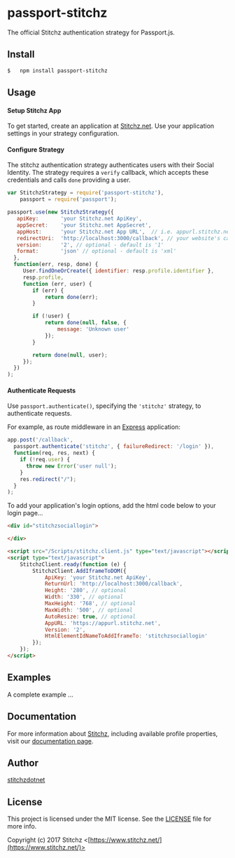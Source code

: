 # passport-stitchz


The official Stitchz authentication strategy for Passport.js.

## Install

```bash
$	npm install passport-stitchz
```

## Usage

#### Setup Stitchz App

To get started, create an application at [Stitchz.net](https://login.stitchz.net/). Use your application settings in your strategy configuration.

#### Configure Strategy

The stitchz authentication strategy authenticates users with their Social 
Identity.  The strategy requires a `verify` callback, which accepts these
credentials and calls `done` providing a user.

```js
var StitchzStrategy = require('passport-stitchz'),
    passport = require('passport');

passport.use(new StitchzStrategy({
   apiKey:       'your Stitchz.net ApiKey',
   appSecret:    'your Stitchz.net AppSecret',
   appHost:      'your Stitchz.net App URL',  // i.e. appurl.stitchz.net
   redirectUri:  'http://localhost:3000/callback', // your website's callback URL
   version:      '2', // optional - default is '1'
   format:       'json' // optional - default is 'xml'
  },
  function(err, resp, done) {
     User.findOneOrCreate({ identifier: resp.profile.identifier }, 
     resp.profile,
     function (err, user) {
        if (err) {
            return done(err);
        }

        if (!user) {
            return done(null, false, {
                message: 'Unknown user'
            });
        }

        return done(null, user);
     });
  })
);
```
#### Authenticate Requests

Use `passport.authenticate()`, specifying the `'stitchz'` strategy, to
authenticate requests.

For example, as route middleware in an [Express](http://expressjs.com/)
application:

```js
app.post('/callback',
  passport.authenticate('stitchz', { failureRedirect: '/login' }),
  function(req, res, next) {
    if (!req.user) {
      throw new Error('user null');
    }
    res.redirect("/");
  }
);
```
To add your application's login options, add the html code below to your login page...

```html
<div id="stitchzsociallogin">

</div>

<script src="/Scripts/stitchz.client.js" type="text/javascript"></script>
<script type="text/javascript">
    StitchzClient.ready(function (e) {
        StitchzClient.AddIframeToDOM({
            ApiKey: 'your Stitchz.net ApiKey',
            ReturnUrl: 'http://localhost:3000/callback',
            Height: '280', // optional
            Width: '330', // optional
            MaxHeight: '768', // optional
            MaxWidth: '500', // optional
            AutoResize: true, // optional
            AppURL: 'https://appurl.stitchz.net',
            Version: '2',
            HtmlElementIdNameToAddIframeTo: 'stitchzsociallogin'
        });
    });
</script>
```

## Examples

A complete example ...

## Documentation

For more information about [Stitchz](https://www.stitchz.com), including 
available profile properties, visit our [documentation page](https://www.stitchz.com/documentation).

## Author

[stitchzdotnet](http://github.com/stitchzdotnet)

## License

This project is licensed under the MIT license. See the [LICENSE](LICENSE) file for more info.

Copyright (c) 2017 Stitchz <[https://www.stitchz.net/](https://www.stitchz.net/)>